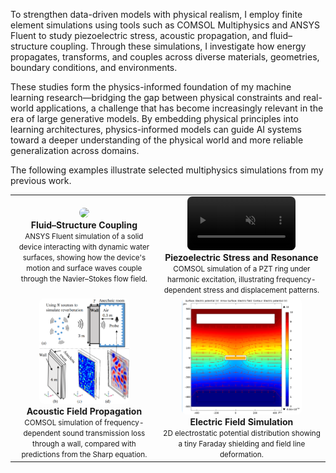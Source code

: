 To strengthen data-driven models with physical realism, I employ finite element simulations using tools such as COMSOL Multiphysics and ANSYS Fluent to study piezoelectric stress, acoustic propagation, and fluid–structure coupling.
Through these simulations, I investigate how energy propagates, transforms, and couples across diverse materials, geometries, boundary conditions, and environments.

These studies form the physics-informed foundation of my machine learning research—bridging the gap between physical constraints and real-world applications, a challenge that has become increasingly relevant in the era of large generative models. By embedding physical principles into learning architectures, physics-informed models can guide AI systems toward a deeper understanding of the physical world and more reliable generalization across domains.

The following examples illustrate selected multiphysics simulations from my previous work.


<table style="text-align:center; margin:auto;">
<tr>
  <td>
    <a href="/assets/paper_img/simulation/simulation_water.gif">
      <img src="/assets/paper_img/simulation/simulation_water.gif" style="width:50vw; border-radius:8px;"/>
    </a>
    <div><b>Fluid–Structure Coupling</b><br>
    <small>ANSYS Fluent simulation of a solid device interacting with dynamic water surfaces, showing how the device's motion and surface waves couple through the Navier–Stokes flow field.</small></div>
  </td>
  <td>
    <a href="/assets/paper_img/simulation/pzt.mp4">
      <video src="/assets/paper_img/simulation/pzt.mp4" autoplay muted loop style="width:18vw; border-radius:8px;"></video>
    </a>
    <div><b>Piezoelectric Stress and Resonance</b><br>
    <small>COMSOL simulation of a PZT ring under harmonic excitation, illustrating frequency-dependent stress and displacement patterns.</small></div>
  </td>
</tr>

<tr>
  <td>
    <a href="/assets/paper_img/simulation/sound.png">
      <img src="/assets/paper_img/simulation/sound.png" style="width:15vw; border-radius:8px;"/>
    </a>
    <div><b>Acoustic Field Propagation</b><br>
    <small>COMSOL simulation of frequency-dependent sound transmission loss through a wall, compared with predictions from the Sharp equation.</small></div>
  </td>
  <td>
    <a href="/assets/paper_img/simulation/Faraday.png">
      <img src="/assets/paper_img/simulation/Faraday.png" style="width:20vw; border-radius:8px;"/>
    </a>
    <div><b>Electric Field Simulation</b><br>
    <small>2D electrostatic potential distribution showing a tiny Faraday shielding and field line deformation.</small></div>
  </td>
</tr>
</table>
